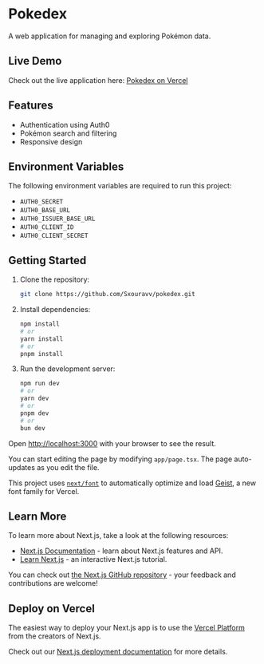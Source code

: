 # Pokedex

A web application for managing and exploring Pokémon data.

## Live Demo

Check out the live application here: [Pokedex on Vercel](https://pokedex-rho-gilt.vercel.app/)

## Features

- Authentication using Auth0
- Pokémon search and filtering
- Responsive design

## Environment Variables

The following environment variables are required to run this project:

- `AUTH0_SECRET`
- `AUTH0_BASE_URL`
- `AUTH0_ISSUER_BASE_URL`
- `AUTH0_CLIENT_ID`
- `AUTH0_CLIENT_SECRET`

## Getting Started

1. Clone the repository:
   ```bash
   git clone https://github.com/Sxouravv/pokedex.git
   ```

2. Install dependencies:
   ```bash
   npm install
   # or
   yarn install
   # or
   pnpm install
   ```

3. Run the development server:
   ```bash
   npm run dev
   # or
   yarn dev
   # or
   pnpm dev
   # or
   bun dev
   ```

Open [http://localhost:3000](http://localhost:3000) with your browser to see the result.

You can start editing the page by modifying `app/page.tsx`. The page auto-updates as you edit the file.

This project uses [`next/font`](https://nextjs.org/docs/app/building-your-application/optimizing/fonts) to automatically optimize and load [Geist](https://vercel.com/font), a new font family for Vercel.

## Learn More

To learn more about Next.js, take a look at the following resources:

- [Next.js Documentation](https://nextjs.org/docs) - learn about Next.js features and API.
- [Learn Next.js](https://nextjs.org/learn) - an interactive Next.js tutorial.

You can check out [the Next.js GitHub repository](https://github.com/vercel/next.js) - your feedback and contributions are welcome!

## Deploy on Vercel

The easiest way to deploy your Next.js app is to use the [Vercel Platform](https://vercel.com/new?utm_medium=default-template&filter=next.js&utm_source=create-next-app&utm_campaign=create-next-app-readme) from the creators of Next.js.

Check out our [Next.js deployment documentation](https://nextjs.org/docs/app/building-your-application/deploying) for more details.

